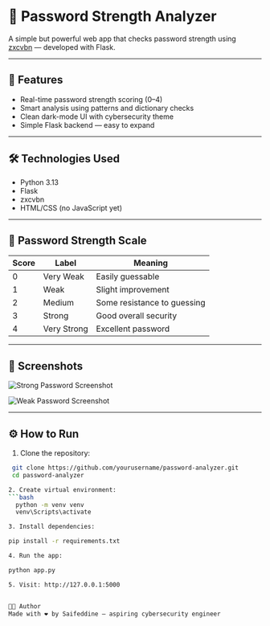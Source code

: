 # 🔐 Password Strength Analyzer

A simple but powerful web app that checks password strength using [zxcvbn](https://github.com/dropbox/zxcvbn) — developed with Flask.

---

## 🚀 Features

- Real-time password strength scoring (0–4)
- Smart analysis using patterns and dictionary checks
- Clean dark-mode UI with cybersecurity theme
- Simple Flask backend — easy to expand

---

## 🛠️ Technologies Used

- Python 3.13
- Flask
- zxcvbn
- HTML/CSS (no JavaScript yet)

---

## 🧠 Password Strength Scale

| Score | Label         | Meaning                     |
|-------|---------------|-----------------------------|
| 0     | Very Weak     | Easily guessable            |
| 1     | Weak          | Slight improvement          |
| 2     | Medium        | Some resistance to guessing |
| 3     | Strong        | Good overall security       |
| 4     | Very Strong   | Excellent password          |

---

## 📸 Screenshots

![Strong Password Screenshot](Strong.png)

![Weak Password Screenshot](Weak.png)

---

## ⚙️ How to Run

1. Clone the repository:
  ```bash
   git clone https://github.com/yourusername/password-analyzer.git
   cd password-analyzer

2. Create virtual environment:
  ```bash
    python -m venv venv
    venv\Scripts\activate

3. Install dependencies:

pip install -r requirements.txt

4. Run the app:

python app.py

5. Visit: http://127.0.0.1:5000


🧑‍💻 Author
Made with ❤️ by Saifeddine — aspiring cybersecurity engineer
